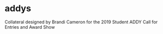 # addys
Collateral designed by Brandi Cameron for the 2019 Student ADDY Call for Entries and Award Show
